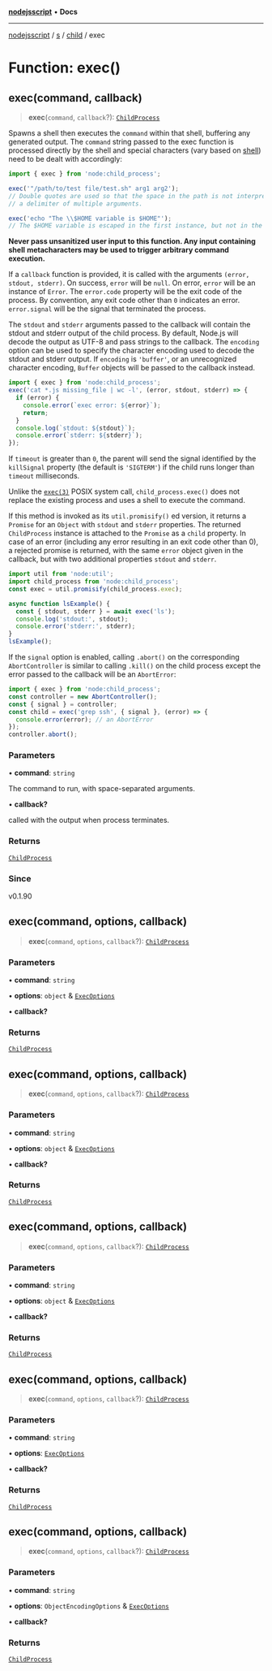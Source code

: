 [**nodejsscript**](../../../../../README.md) • **Docs**

***

[nodejsscript](../../../../../README.md) / [s](../../../README.md) / [child](../README.md) / exec

# Function: exec()

## exec(command, callback)

> **exec**(`command`, `callback`?): [`ChildProcess`](../classes/ChildProcess.md)

Spawns a shell then executes the `command` within that shell, buffering any
generated output. The `command` string passed to the exec function is processed
directly by the shell and special characters (vary based on [shell](https://en.wikipedia.org/wiki/List_of_command-line_interpreters))
need to be dealt with accordingly:

```js
import { exec } from 'node:child_process';

exec('"/path/to/test file/test.sh" arg1 arg2');
// Double quotes are used so that the space in the path is not interpreted as
// a delimiter of multiple arguments.

exec('echo "The \\$HOME variable is $HOME"');
// The $HOME variable is escaped in the first instance, but not in the second.
```

**Never pass unsanitized user input to this function. Any input containing shell**
**metacharacters may be used to trigger arbitrary command execution.**

If a `callback` function is provided, it is called with the arguments `(error, stdout, stderr)`. On success, `error` will be `null`. On error, `error` will be an instance of `Error`. The
`error.code` property will be
the exit code of the process. By convention, any exit code other than `0` indicates an error. `error.signal` will be the signal that terminated the
process.

The `stdout` and `stderr` arguments passed to the callback will contain the
stdout and stderr output of the child process. By default, Node.js will decode
the output as UTF-8 and pass strings to the callback. The `encoding` option
can be used to specify the character encoding used to decode the stdout and
stderr output. If `encoding` is `'buffer'`, or an unrecognized character
encoding, `Buffer` objects will be passed to the callback instead.

```js
import { exec } from 'node:child_process';
exec('cat *.js missing_file | wc -l', (error, stdout, stderr) => {
  if (error) {
    console.error(`exec error: ${error}`);
    return;
  }
  console.log(`stdout: ${stdout}`);
  console.error(`stderr: ${stderr}`);
});
```

If `timeout` is greater than `0`, the parent will send the signal
identified by the `killSignal` property (the default is `'SIGTERM'`) if the
child runs longer than `timeout` milliseconds.

Unlike the [`exec(3)`](http://man7.org/linux/man-pages/man3/exec.3.html) POSIX system call, `child_process.exec()` does not replace
the existing process and uses a shell to execute the command.

If this method is invoked as its `util.promisify()` ed version, it returns
a `Promise` for an `Object` with `stdout` and `stderr` properties. The returned `ChildProcess` instance is attached to the `Promise` as a `child` property. In
case of an error (including any error resulting in an exit code other than 0), a
rejected promise is returned, with the same `error` object given in the
callback, but with two additional properties `stdout` and `stderr`.

```js
import util from 'node:util';
import child_process from 'node:child_process';
const exec = util.promisify(child_process.exec);

async function lsExample() {
  const { stdout, stderr } = await exec('ls');
  console.log('stdout:', stdout);
  console.error('stderr:', stderr);
}
lsExample();
```

If the `signal` option is enabled, calling `.abort()` on the corresponding `AbortController` is similar to calling `.kill()` on the child process except
the error passed to the callback will be an `AbortError`:

```js
import { exec } from 'node:child_process';
const controller = new AbortController();
const { signal } = controller;
const child = exec('grep ssh', { signal }, (error) => {
  console.error(error); // an AbortError
});
controller.abort();
```

### Parameters

• **command**: `string`

The command to run, with space-separated arguments.

• **callback?**

called with the output when process terminates.

### Returns

[`ChildProcess`](../classes/ChildProcess.md)

### Since

v0.1.90

## exec(command, options, callback)

> **exec**(`command`, `options`, `callback`?): [`ChildProcess`](../classes/ChildProcess.md)

### Parameters

• **command**: `string`

• **options**: `object` & [`ExecOptions`](../interfaces/ExecOptions.md)

• **callback?**

### Returns

[`ChildProcess`](../classes/ChildProcess.md)

## exec(command, options, callback)

> **exec**(`command`, `options`, `callback`?): [`ChildProcess`](../classes/ChildProcess.md)

### Parameters

• **command**: `string`

• **options**: `object` & [`ExecOptions`](../interfaces/ExecOptions.md)

• **callback?**

### Returns

[`ChildProcess`](../classes/ChildProcess.md)

## exec(command, options, callback)

> **exec**(`command`, `options`, `callback`?): [`ChildProcess`](../classes/ChildProcess.md)

### Parameters

• **command**: `string`

• **options**: `object` & [`ExecOptions`](../interfaces/ExecOptions.md)

• **callback?**

### Returns

[`ChildProcess`](../classes/ChildProcess.md)

## exec(command, options, callback)

> **exec**(`command`, `options`, `callback`?): [`ChildProcess`](../classes/ChildProcess.md)

### Parameters

• **command**: `string`

• **options**: [`ExecOptions`](../interfaces/ExecOptions.md)

• **callback?**

### Returns

[`ChildProcess`](../classes/ChildProcess.md)

## exec(command, options, callback)

> **exec**(`command`, `options`, `callback`?): [`ChildProcess`](../classes/ChildProcess.md)

### Parameters

• **command**: `string`

• **options**: `ObjectEncodingOptions` & [`ExecOptions`](../interfaces/ExecOptions.md)

• **callback?**

### Returns

[`ChildProcess`](../classes/ChildProcess.md)

